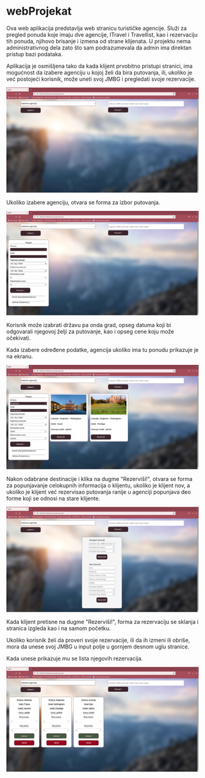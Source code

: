 # webProjekat

Ova web aplikacija predstavlja web stranicu turističke agencije. Služi za pregled ponuda koje imaju dve agencije, ITravel i Travellist, kao i rezervaciju tih ponuda, njihovo brisanje i izmena od strane klijenata. U projektu nema administrativnog dela zato što sam podrazumevala da admin ima direktan pristup bazi podataka.

Aplikacija je osmišljena tako da kada klijent prvobitno pristupi stranici, ima mogućnost da izabere agenciju u kojoj želi da bira putovanja, ili, ukoliko je već postojeći korisnik, može uneti svoj JMBG i pregledati svoje rezervacije.

![](./assets/slika1.png)

Ukoliko izabere agenciju, otvara se forma za izbor putovanja.

![](./assets/slika2.png)

Korisnik može izabrati državu pa onda grad, opseg datuma koji bi odgovarali njegovoj želji za putovanje, kao i opseg cene koju može očekivati.

Kada izabere određene podatke, agencija ukoliko ima tu ponudu prikazuje je na ekranu.

![](./assets/slika3.png)

Nakon odabrane destinacije i klika na dugme "Rezerviši!", otvara se forma za popunjavanje celokupnih informacija o klijentu, ukoliko je klijent nov, a ukoliko je klijent već rezervisao putovanja ranije u agenciji popunjava deo forme koji se odnosi na stare klijente.

![](./assets/slika4.png)

Kada klijent pretisne na dugme "Rezerviši!", forma za rezervaciju se sklanja i stranica izgleda kao i na samom početku.

Ukoliko korisnik želi da proveri svoje rezervacije, ili da ih izmeni ili obriše, mora da unese svoj JMBG u input polje u gornjem desnom uglu stranice.

Kada unese prikazuje mu se lista njegovih rezervacija.

![](./assets/slika5.png)
